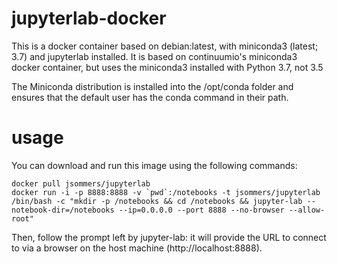 # jupyterlab-docker

This is a docker container based on debian:latest, with miniconda3 (latest; 3.7) and jupyterlab installed.  It is based on continuumio's miniconda3 docker container, but uses the miniconda3 installed with Python 3.7, not 3.5

The Miniconda distribution is installed into the /opt/conda folder and ensures that the default user has the conda command in their path.

# usage

You can download and run this image using the following commands:

    docker pull jsommers/jupyterlab
    docker run -i -p 8888:8888 -v `pwd`:/notebooks -t jsommers/jupyterlab /bin/bash -c "mkdir -p /notebooks && cd /notebooks && jupyter-lab --notebook-dir=/notebooks --ip=0.0.0.0 --port 8888 --no-browser --allow-root"

Then, follow the prompt left by jupyter-lab: it will provide the URL to connect to via a browser on the host machine (http://localhost:8888).

